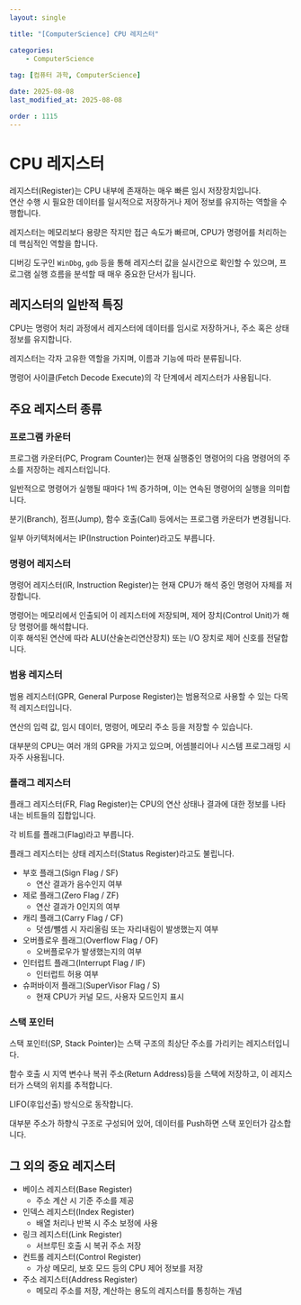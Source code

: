 ```yaml
---
layout: single

title: "[ComputerScience] CPU 레지스터"

categories:
    - ComputerScience
    
tag: [컴퓨터 과학, ComputerScience]

date: 2025-08-08
last_modified_at: 2025-08-08

order : 1115
---
```


# CPU 레지스터

레지스터(Register)는 CPU 내부에 존재하는 매우 빠른 임시 저장장치입니다.  
연산 수행 시 필요한 데이터를 일시적으로 저장하거나 제어 정보를 유지하는 역할을 수행합니다.

레지스터는 메모리보다 용량은 작지만 접근 속도가 빠르며, CPU가 명령어를 처리하는 데 핵심적인 역할을 합니다.

디버깅 도구인 `WinDbg`, `gdb` 등을 통해 레지스터 값을 실시간으로 확인할 수 있으며, 프로그램 실행 흐름을 분석할 때 매우 중요한 단서가 됩니다.

## 레지스터의 일반적 특징

CPU는 명령어 처리 과정에서 레지스터에 데이터를 임시로 저장하거나, 주소 혹은 상태 정보를 유지합니다.

레지스터는 각자 고유한 역할을 가지며, 이름과 기능에 따라 분류됩니다.

명령어 사이클(Fetch Decode Execute)의 각 단계에서 레지스터가 사용됩니다.

## 주요 레지스터 종류

### 프로그램 카운터

프로그램 카운터(PC, Program Counter)는 현재 실행중인 명령어의 다음 명령어의 주소를 저장하는 레지스터입니다.

일반적으로 명령어가 실행될 때마다 1씩 증가하며, 이는 연속된 명령어의 실행을 의미합니다.

분기(Branch), 점프(Jump), 함수 호출(Call) 등에서는 프로그램 카운터가 변경됩니다.

일부 아키텍처에서는 IP(Instruction Pointer)라고도 부릅니다.

### 명령어 레지스터

명령어 레지스터(IR, Instruction Register)는 현재 CPU가 해석 중인 명령어 자체를 저장합니다.

명령어는 메모리에서 인출되어 이 레지스터에 저장되며, 제어 장치(Control Unit)가 해당 명령어를 해석합니다.  
이후 해석된 연산에 따라 ALU(산술논리연산장치) 또는 I/O 장치로 제어 신호를 전달합니다.

### 범용 레지스터

범용 레지스터(GPR, General Purpose Register)는 범용적으로 사용할 수 있는 다목적 레지스터입니다.

연산의 입력 값, 임시 데이터, 명령어, 메모리 주소 등을 저장할 수 있습니다.

대부분의 CPU는 여러 개의 GPR을 가지고 있으며, 어셈블리어나 시스템 프로그래밍 시 자주 사용됩니다.

### 플래그 레지스터

플래그 레지스터(FR, Flag Register)는 CPU의 연산 상태나 결과에 대한 정보를 나타내는 비트들의 집합입니다.  

각 비트를 플래그(Flag)라고 부릅니다.

플래그 레지스터는 상태 레지스터(Status Register)라고도 불립니다.

- 부호 플래그(Sign Flag / SF)
    + 연산 결과가 음수인지 여부
- 제로 플래그(Zero Flag / ZF)
    + 연산 결과가 0인지의 여부
- 캐리 플래그(Carry Flag / CF)
    + 덧셈/뺄셈 시 자리올림 또는 자리내림이 발생했는지 여부
- 오버플로우 플래그(Overflow Flag / OF)
    + 오버플로우가 발생했는지의 여부
- 인터럽트 플래그(Interrupt Flag / IF)
    + 인터럽트 허용 여부
- 슈퍼바이저 플래그(SuperVisor Flag / S)
    + 현재 CPU가 커널 모드, 사용자 모드인지 표시

### 스택 포인터

스택 포인터(SP, Stack Pointer)는 스택 구조의 최상단 주소를 가리키는 레지스터입니다.

함수 호출 시 지역 변수나 복귀 주소(Return Address)등을 스택에 저장하고, 이 레지스터가 스택의 위치를 추적합니다.

LIFO(후입선출) 방식으로 동작합니다.

대부분 주소가 하향식 구조로 구성되어 있어, 데이터를 Push하면 스택 포인터가 감소합니다.

## 그 외의 중요 레지스터

- 베이스 레지스터(Base Register)
    + 주소 계산 시 기준 주소를 제공
- 인덱스 레지스터(Index Register)
    + 배열 처리나 반복 시 주소 보정에 사용
- 링크 레지스터(Link Register)
    + 서브루틴 호출 시 복귀 주소 저장
- 컨트롤 레지스터(Control Register)
    + 가상 메모리, 보호 모드 등의 CPU 제어 정보를 저장
- 주소 레지스터(Address Register)
    + 메모리 주소를 저장, 계산하는 용도의 레지스터를 통칭하는 개념